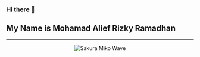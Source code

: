 ### Hi there 👋
## My Name is Mohamad Alief Rizky Ramadhan
<hr />
<div align="center">
      <img src="https://tenor.com/view/hololive-%E3%83%9B%E3%83%AD%E3%83%A9%E3%82%A4%E3%83%96-hologra-%E3%83%9B%E3%83%AD%E3%81%90%E3%82%89-sakura-miko-gif-23707460" alt="Sakura Miko Wave">
</div>


<!--
**maliefrr/maliefrr** is a ✨ _special_ ✨ repository because its `README.md` (this file) appears on your GitHub profile.

Here are some ideas to get you started:

- 🔭 I’m currently working on ...
- 🌱 I’m currently learning ...
- 👯 I’m looking to collaborate on ...
- 🤔 I’m looking for help with ...
- 💬 Ask me about ...
- 📫 How to reach me: ...
- 😄 Pronouns: ...
- ⚡ Fun fact: ...
-->
